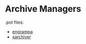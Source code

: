 # Archive Managers

.pot files:

- [engrampa](https://github.com/mate-desktop/engrampa/blob/master/engrampa.pot)
- [xarchiver](https://github.com/ib/xarchiver/blob/master/po/en_GB.po)